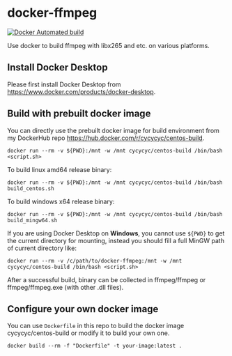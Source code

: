 # docker-ffmpeg

[![Docker Automated build](https://img.shields.io/docker/cloud/automated/cycycyc/centos-build.svg)](https://hub.docker.com/r/cycycyc/centos-build)

Use docker to build ffmpeg with libx265 and etc. on various platforms.

## Install Docker Desktop

Please first install Docker Desktop from https://www.docker.com/products/docker-desktop.

## Build with prebuilt docker image

You can directly use the prebuilt docker image for build environment from my DockerHub repo https://hub.docker.com/r/cycycyc/centos-build.

`docker run --rm -v ${PWD}:/mnt -w /mnt cycycyc/centos-build /bin/bash <script.sh>`

To build linux amd64 release binary:

`docker run --rm -v ${PWD}:/mnt -w /mnt cycycyc/centos-build /bin/bash build_centos.sh`

To build windows x64 release binary:

`docker run --rm -v ${PWD}:/mnt -w /mnt cycycyc/centos-build /bin/bash build_mingw64.sh`

If you are using Docker Desktop on **Windows**, you cannot use `${PWD}` to get the current directory for mounting, instead you should fill a full MinGW path of current directory like:

`docker run --rm -v /c/path/to/docker-ffmpeg:/mnt -w /mnt cycycyc/centos-build /bin/bash <script.sh>`

After a successful build, binary can be collected in ffmpeg/ffmpeg or ffmpeg/ffmpeg.exe (with other .dll files).

## Configure your own docker image

You can use `Dockerfile` in this repo to build the docker image cycycyc/centos-build or modify it to build your own one.

`docker build --rm -f "Dockerfile" -t your-image:latest .`

